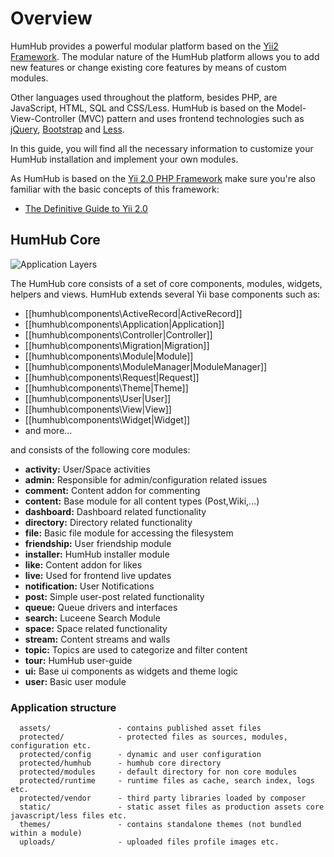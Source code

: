Overview
========

HumHub provides a powerful modular platform based on the [Yii2 Framework](http://www.yiiframework.com).
The modular nature of the HumHub platform allows you to add new features or change existing core features by means of
custom modules.

Other languages used throughout the platform, besides PHP, are JavaScript, HTML, SQL and CSS/Less. 
HumHub is based on the Model-View-Controller (MVC) pattern and uses frontend technologies such as [jQuery](https://jquery.com/), [Bootstrap](http://getbootstrap.com/) and [Less](http://lesscss.org/).

In this guide, you will find all the necessary information to customize your HumHub installation and implement your own modules.

As HumHub is based on the [Yii 2.0 PHP Framework](http://www.yiiframework.com/) make sure you're also familiar with the basic concepts of this framework:

- [The Definitive Guide to Yii 2.0](http://www.yiiframework.com/doc-2.0/guide-index.html) 

## HumHub Core

![Application Layers](images/appLayer.svg)

The HumHub core consists of a set of core components, modules, widgets, helpers and views.
HumHub extends several Yii base components such as:

 - [[humhub\components\ActiveRecord|ActiveRecord]]
 - [[humhub\components\Application|Application]]
 - [[humhub\components\Controller|Controller]]
 - [[humhub\components\Migration|Migration]]
 - [[humhub\components\Module|Module]]
 - [[humhub\components\ModuleManager|ModuleManager]]
 - [[humhub\components\Request|Request]]
 - [[humhub\components\Theme|Theme]]
 - [[humhub\components\User|User]]
 - [[humhub\components\View|View]]
 - [[humhub\components\Widget|Widget]]
 - and more...

and consists of the following core modules:

 - **activity:**  User/Space activities
 - **admin:**  Responsible for admin/configuration related issues
 - **comment:**  Content addon for commenting
 - **content:**  Base module for all content types (Post,Wiki,...) 
 - **dashboard:**  Dashboard related functionality
 - **directory:**  Directory related functionality
 - **file:**  Basic file module for accessing the filesystem
 - **friendship:**  User friendship module
 - **installer:**  HumHub installer module
 - **like:**  Content addon for likes
 - **live:**  Used for frontend live updates
 - **notification:**  User Notifications
 - **post:**  Simple user-post related functionality
 - **queue:** Queue drivers and interfaces
 - **search:**  Luceene Search Module
 - **space:**  Space related functionality
 - **stream:**  Content streams and walls
 - **topic:** Topics are used to categorize and filter content
 - **tour:**  HumHub user-guide
 - **ui:** Base ui components as widgets and theme logic
 - **user:**  Basic user module
 
### Application structure
 
```
  assets/               - contains published asset files
  protected/            - protected files as sources, modules, configuration etc.
  protected/config      - dynamic and user configuration
  protected/humhub      - humhub core directory
  protected/modules     - default directory for non core modules
  protected/runtime     - runtime files as cache, search index, logs etc.
  protected/vendor      - third party libraries loaded by composer
  static/               - static asset files as production assets core javascript/less files etc.
  themes/               - contains standalone themes (not bundled within a module)
  uploads/              - uploaded files profile images etc.
```
